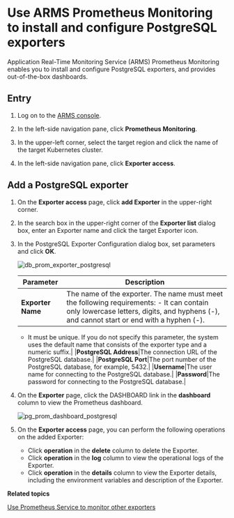 # Use ARMS Prometheus Monitoring to install and configure PostgreSQL exporters

Application Real-Time Monitoring Service \(ARMS\) Prometheus Monitoring enables you to install and configure PostgreSQL exporters, and provides out-of-the-box dashboards.

## Entry

1.  Log on to the [ARMS console](https://arms-ap-southeast-1.console.aliyun.com/#/home).

2.  In the left-side navigation pane, click **Prometheus Monitoring**.

3.  In the upper-left corner, select the target region and click the name of the target Kubernetes cluster.

4.  In the left-side navigation pane, click **Exporter access**.


## Add a PostgreSQL exporter

1.  On the **Exporter access** page, click **add Exporter** in the upper-right corner.

2.  In the search box in the upper-right corner of the **Exporter list** dialog box, enter an Exporter name and click the target Exporter icon.

3.  In the PostgreSQL Exporter Configuration dialog box, set parameters and click **OK**.

    ![db_prom_exporter_postgresql](../images/p97640.png)

    |Parameter|Description|
    |---------|-----------|
    |**Exporter Name**|The name of the exporter. The name must meet the following requirements:    -   It can contain only lowercase letters, digits, and hyphens \(-\), and cannot start or end with a hyphen \(-\).
    -   It must be unique.
If you do not specify this parameter, the system uses the default name that consists of the exporter type and a numeric suffix.|
    |**PostgreSQL Address**|The connection URL of the PostgreSQL database.|
    |**PostgreSQL Port**|The port number of the PostgreSQL database, for example, 5432.|
    |**Username**|The user name for connecting to the PostgreSQL database.|
    |**Password**|The password for connecting to the PostgreSQL database.|

4.  On the **Exporter** page, click the DASHBOARD link in the **dashboard** column to view the Prometheus dashboard.

    ![pg_prom_dashboard_postgresql](../images/p97641.png)

5.  On the **Exporter access** page, you can perform the following operations on the added Exporter:

    -   Click **operation** in the **delete** column to delete the Exporter.
    -   Click **operation** in the **log** column to view the operational logs of the Exporter.
    -   Click **operation** in the **details** column to view the Exporter details, including the environment variables and description of the Exporter.

**Related topics**  


[Use Prometheus Service to monitor other exporters]()

